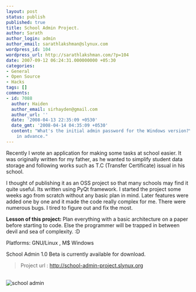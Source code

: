 ```yaml
---
layout: post
status: publish
published: true
title: School Admin Project.
author: Sarath
author_login: admin
author_email: sarathlakshman@slynux.com
wordpress_id: 104
wordpress_url: http://sarathlakshman.com/?p=104
date: 2007-09-12 06:24:31.000000000 +05:30
categories:
- General
- Open Source
- Hacks
tags: []
comments:
- id: 7088
  author: Haiden
  author_email: sirhayden@gmail.com
  author_url: ''
  date: '2008-04-13 22:35:09 +0530'
  date_gmt: '2008-04-14 04:35:09 +0530'
  content: "What's the initial admin password for the Windows version?\r\n\r\nThanks
    in advance."
---
```

<img src="http://img528.imageshack.us/img528/1645/icongw2.png" alt="" />Recently I wrote an application for making some tasks at school easier. It was originally written for my father, as he wanted to simplify student data storage and following works such as T.C (Transfer Certificate) issual in his school.

I thought of publishing it as an OSS project so that many schools may find it quite useful. Its written using PyQt framework. I started the project some weeks ago from scratch without any basic plan in mind. Later features were added one by one and it made the code really complex for me. There were numerous bugs. I tired to figure out and fix the most. 

<b>Lesson of this project: </b>Plan everything with a basic architecture on a paper before starting to code. Else the programmer will  be trapped in between devil and sea of complexity. :D 

Platforms: GNU/Linux , M$ Windows


School Admin 1.0 Beta is currently available for download.
<blockquote>Project url : <a href="http://code.google.com/p/school-admin/">http://school-admin-project.slynux.org</a>
</blockquote>
<br />



<img src="http://farm2.static.flickr.com/1272/1365976704_b6547c75a4.jpg?v=0" alt="school admin" />


<img src="http://farm2.static.flickr.com/1349/1365976668_15767d855e.jpg?v=0" alt="" />

<img src="http://farm2.static.flickr.com/1292/1365976682_54e5b9b22a.jpg?v=0" alt="" />


<img src="http://farm2.static.flickr.com/1295/1365071303_64462fe65c.jpg?v=0" alt="" />
